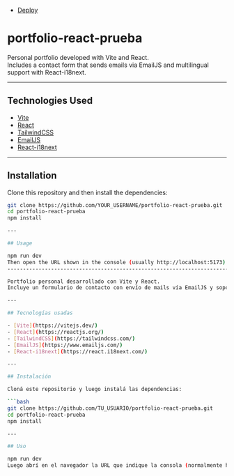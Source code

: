 - [Deploy](https://sergiopeck.github.io/portfolio-react-prueba/)

# portfolio-react-prueba

Personal portfolio developed with Vite and React.  
Includes a contact form that sends emails via EmailJS and multilingual support with React-i18next.

---

## Technologies Used

- [Vite](https://vitejs.dev/)  
- [React](https://reactjs.org/)  
- [TailwindCSS](https://tailwindcss.com/)  
- [EmailJS](https://www.emailjs.com/)  
- [React-i18next](https://react.i18next.com/)  

---

## Installation

Clone this repository and then install the dependencies:

```bash
git clone https://github.com/YOUR_USERNAME/portfolio-react-prueba.git
cd portfolio-react-prueba
npm install

---

## Usage

npm run dev
Then open the URL shown in the console (usually http://localhost:5173) in your browser.
-------------------------------------------------------------------------

Portfolio personal desarrollado con Vite y React.  
Incluye un formulario de contacto con envío de mails vía EmailJS y soporte para múltiples idiomas con React-i18next.

---

## Tecnologías usadas

- [Vite](https://vitejs.dev/)  
- [React](https://reactjs.org/)  
- [TailwindCSS](https://tailwindcss.com/)  
- [EmailJS](https://www.emailjs.com/)  
- [React-i18next](https://react.i18next.com/)  

---

## Instalación

Cloná este repositorio y luego instalá las dependencias:

```bash
git clone https://github.com/TU_USUARIO/portfolio-react-prueba.git
cd portfolio-react-prueba
npm install

---

## Uso

npm run dev
Luego abrí en el navegador la URL que indique la consola (normalmente http://localhost:5173).

